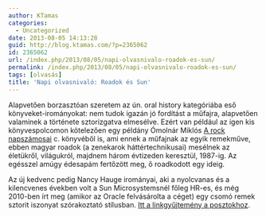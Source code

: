 ```yaml
---
author: KTamas
categories:
  - Uncategorized
date: 2013-08-05 14:13:28
guid: http://blog.ktamas.com/?p=2365062
id: 2365062
url: /index.php/2013/08/05/napi-olvasnivalo-roadok-es-sun/
permalink: /index.php/2013/08/05/napi-olvasnivalo-roadok-es-sun/
tags: [olvasás]
title: 'Napi olvasnivaló: Roadok és Sun'
---
```


Alapvetően borzasztóan szeretem az ún. oral history kategóriába eső könyveket-irományokat: nem tudok igazán jó fordítást a műfajra, alapvetően valaminek a története sztorizgatva elmesélve. Ezért van például az igen kis könyvespolcomon kötelezően egy példány Ómolnár Miklós [A rock napszámosai](http://moly.hu/konyvek/omolnar-miklos-a-rock-napszamosai) c. könyvéből is, ami ennek a műfajnak az egyik remekműve, ebben magyar roadok (a zenekarok háttértechnikusai) mesélnek az életükről, világukról, majdnem három évtizeden keresztül, 1987-ig. Az egésszel amúgy édesapám fertőzött meg, ő roadkodott egy ideig.

Az új kedvenc pedig Nancy Hauge irományai, aki a nyolcvanas és a kilencvenes években volt a Sun Microsystemsnél főleg HR-es, és még 2010-ben írt meg (amikor az Oracle felvásárolta a céget) egy csomó remek sztorit iszonyat szórakoztató stílusban. [Itt a linkgyűjtemény a posztokhoz](https://news.ycombinator.com/item?id=6093556).
